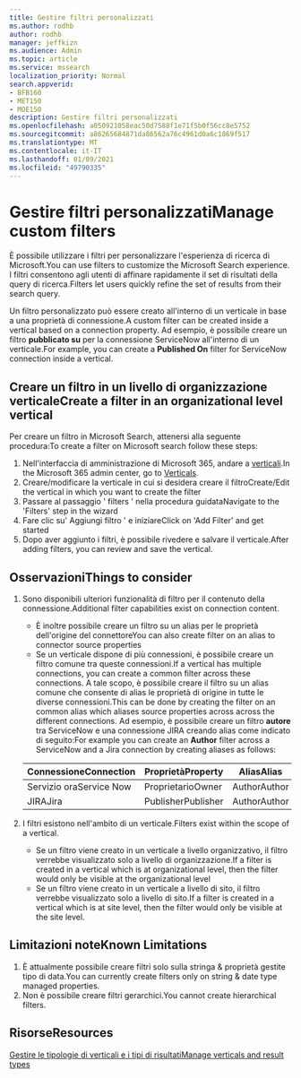 ```yaml
---
title: Gestire filtri personalizzati
ms.author: rodhb
author: rodhb
manager: jeffkizn
ms.audience: Admin
ms.topic: article
ms.service: mssearch
localization_priority: Normal
search.appverid:
- BFB160
- MET150
- MOE150
description: Gestire filtri personalizzati
ms.openlocfilehash: a050921058eac50d7588f1e71f5b0f56cc8e5752
ms.sourcegitcommit: a86265684871da86562a76c4961d0a6c1869f517
ms.translationtype: MT
ms.contentlocale: it-IT
ms.lasthandoff: 01/09/2021
ms.locfileid: "49790335"
---
```

# <a name="manage-custom-filters"></a><span data-ttu-id="791da-103">Gestire filtri personalizzati</span><span class="sxs-lookup"><span data-stu-id="791da-103">Manage custom filters</span></span>

<span data-ttu-id="791da-104">È possibile utilizzare i filtri per personalizzare l'esperienza di ricerca di Microsoft.</span><span class="sxs-lookup"><span data-stu-id="791da-104">You can use filters to customize the Microsoft Search experience.</span></span> <span data-ttu-id="791da-105">I filtri consentono agli utenti di affinare rapidamente il set di risultati della query di ricerca.</span><span class="sxs-lookup"><span data-stu-id="791da-105">Filters let users quickly refine the set of results from their search query.</span></span>

<span data-ttu-id="791da-106">Un filtro personalizzato può essere creato all'interno di un verticale in base a una proprietà di connessione.</span><span class="sxs-lookup"><span data-stu-id="791da-106">A custom filter can be created inside a vertical based on a connection property.</span></span> <span data-ttu-id="791da-107">Ad esempio, è possibile creare un filtro **pubblicato su** per la connessione ServiceNow all'interno di un verticale.</span><span class="sxs-lookup"><span data-stu-id="791da-107">For example, you can create a **Published On** filter for ServiceNow connection inside a vertical.</span></span>

## <a name="create-a-filter-in-an-organizational-level-vertical"></a><span data-ttu-id="791da-108">Creare un filtro in un livello di organizzazione verticale</span><span class="sxs-lookup"><span data-stu-id="791da-108">Create a filter in an organizational level vertical</span></span>

<span data-ttu-id="791da-109">Per creare un filtro in Microsoft Search, attenersi alla seguente procedura:</span><span class="sxs-lookup"><span data-stu-id="791da-109">To create a filter on Microsoft search follow these steps:</span></span>

1. <span data-ttu-id="791da-110">Nell'interfaccia di amministrazione di Microsoft 365, andare a [verticali](https://admin.microsoft.com/Adminportal/Home#/MicrosoftSearch/verticals).</span><span class="sxs-lookup"><span data-stu-id="791da-110">In the Microsoft 365 admin center, go to [Verticals](https://admin.microsoft.com/Adminportal/Home#/MicrosoftSearch/verticals).</span></span>
1. <span data-ttu-id="791da-111">Creare/modificare la verticale in cui si desidera creare il filtro</span><span class="sxs-lookup"><span data-stu-id="791da-111">Create/Edit the vertical in which you want to create the filter</span></span>
1. <span data-ttu-id="791da-112">Passare al passaggio ' filters ' nella procedura guidata</span><span class="sxs-lookup"><span data-stu-id="791da-112">Navigate to the 'Filters' step in the wizard</span></span>
1. <span data-ttu-id="791da-113">Fare clic su' Aggiungi filtro ' e iniziare</span><span class="sxs-lookup"><span data-stu-id="791da-113">Click on 'Add Filter' and get started</span></span>
1. <span data-ttu-id="791da-114">Dopo aver aggiunto i filtri, è possibile rivedere e salvare il verticale.</span><span class="sxs-lookup"><span data-stu-id="791da-114">After adding filters, you can review and save the vertical.</span></span>

## <a name="things-to-consider"></a><span data-ttu-id="791da-115">Osservazioni</span><span class="sxs-lookup"><span data-stu-id="791da-115">Things to consider</span></span>

1. <span data-ttu-id="791da-116">Sono disponibili ulteriori funzionalità di filtro per il contenuto della connessione.</span><span class="sxs-lookup"><span data-stu-id="791da-116">Additional filter capabilities exist on connection content.</span></span>

    - <span data-ttu-id="791da-117">È inoltre possibile creare un filtro su un alias per le proprietà dell'origine del connettore</span><span class="sxs-lookup"><span data-stu-id="791da-117">You can also create filter on an alias to connector source properties</span></span>
    - <span data-ttu-id="791da-118">Se un verticale dispone di più connessioni, è possibile creare un filtro comune tra queste connessioni.</span><span class="sxs-lookup"><span data-stu-id="791da-118">If a vertical has multiple connections, you can create a common filter across these connections.</span></span> <span data-ttu-id="791da-119">A tale scopo, è possibile creare il filtro su un alias comune che consente di alias le proprietà di origine in tutte le diverse connessioni.</span><span class="sxs-lookup"><span data-stu-id="791da-119">This can be done by creating the filter on an common alias which aliases source properties across across the different connections.</span></span> <span data-ttu-id="791da-120">Ad esempio, è possibile creare un filtro **autore** tra ServiceNow e una connessione JIRA creando alias come indicato di seguito:</span><span class="sxs-lookup"><span data-stu-id="791da-120">For example you can create an **Author** filter across a ServiceNow and a Jira connection by creating aliases as follows:</span></span>

    | <span data-ttu-id="791da-121">Connessione</span><span class="sxs-lookup"><span data-stu-id="791da-121">Connection</span></span> | <span data-ttu-id="791da-122">Proprietà</span><span class="sxs-lookup"><span data-stu-id="791da-122">Property</span></span> | <span data-ttu-id="791da-123">Alias</span><span class="sxs-lookup"><span data-stu-id="791da-123">Alias</span></span> |
    | --- | --- | --- |
    | <span data-ttu-id="791da-124">Servizio ora</span><span class="sxs-lookup"><span data-stu-id="791da-124">Service Now</span></span> | <span data-ttu-id="791da-125">Proprietario</span><span class="sxs-lookup"><span data-stu-id="791da-125">Owner</span></span> | <span data-ttu-id="791da-126">Author</span><span class="sxs-lookup"><span data-stu-id="791da-126">Author</span></span> |
    | <span data-ttu-id="791da-127">JIRA</span><span class="sxs-lookup"><span data-stu-id="791da-127">Jira</span></span> | <span data-ttu-id="791da-128">Publisher</span><span class="sxs-lookup"><span data-stu-id="791da-128">Publisher</span></span> | <span data-ttu-id="791da-129">Author</span><span class="sxs-lookup"><span data-stu-id="791da-129">Author</span></span> |

1. <span data-ttu-id="791da-130">I filtri esistono nell'ambito di un verticale.</span><span class="sxs-lookup"><span data-stu-id="791da-130">Filters exist within the scope of a vertical.</span></span>

    - <span data-ttu-id="791da-131">Se un filtro viene creato in un verticale a livello organizzativo, il filtro verrebbe visualizzato solo a livello di organizzazione.</span><span class="sxs-lookup"><span data-stu-id="791da-131">If a filter is created in a vertical which is at organizational level, then the filter would only be visible at the organizational level</span></span>
    - <span data-ttu-id="791da-132">Se un filtro viene creato in un verticale a livello di sito, il filtro verrebbe visualizzato solo a livello di sito.</span><span class="sxs-lookup"><span data-stu-id="791da-132">If a filter is created in a vertical which is at site level, then the filter would only be visible at the site level.</span></span>

## <a name="known-limitations"></a><span data-ttu-id="791da-133">Limitazioni note</span><span class="sxs-lookup"><span data-stu-id="791da-133">Known Limitations</span></span>

1. <span data-ttu-id="791da-134">È attualmente possibile creare filtri solo sulla stringa & proprietà gestite tipo di data.</span><span class="sxs-lookup"><span data-stu-id="791da-134">You can currently create filters only on string & date type managed properties.</span></span>
1. <span data-ttu-id="791da-135">Non è possibile creare filtri gerarchici.</span><span class="sxs-lookup"><span data-stu-id="791da-135">You cannot create hierarchical filters.</span></span>

## <a name="resources"></a><span data-ttu-id="791da-136">Risorse</span><span class="sxs-lookup"><span data-stu-id="791da-136">Resources</span></span>

[<span data-ttu-id="791da-137">Gestire le tipologie di verticali e i tipi di risultati</span><span class="sxs-lookup"><span data-stu-id="791da-137">Manage verticals and result types</span></span>](customize-search-page.md)
